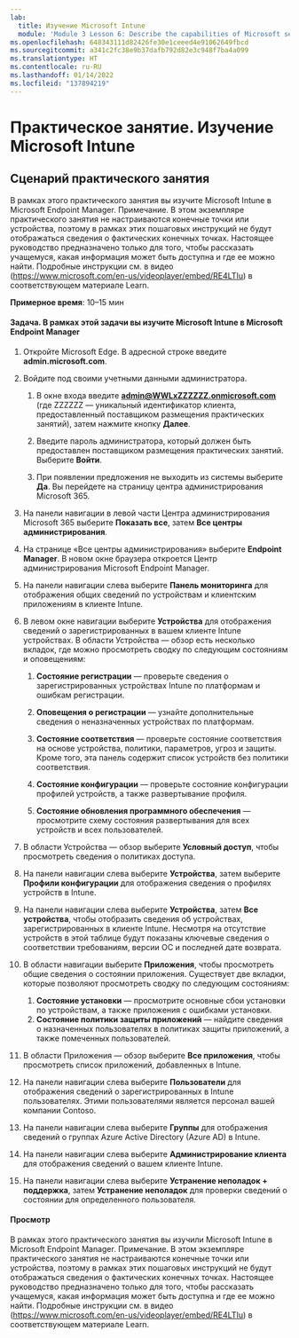 ```yaml
---
lab:
  title: Изучение Microsoft Intune
  module: 'Module 3 Lesson 6: Describe the capabilities of Microsoft security solutions: Describe endpoint security with Microsoft Intune'
ms.openlocfilehash: 648343111d82426fe30e1ceeed4e91062649fbcd
ms.sourcegitcommit: a341c2fc38e9b37dafb792d82e3c948f7ba4a099
ms.translationtype: HT
ms.contentlocale: ru-RU
ms.lasthandoff: 01/14/2022
ms.locfileid: "137894219"
---
```

# <a name="lab-explore-microsoft-intune"></a>Практическое занятие. Изучение Microsoft Intune

## <a name="lab-scenario"></a>Сценарий практического занятия

В рамках этого практического занятия вы изучите Microsoft Intune в Microsoft Endpoint Manager. Примечание. В этом экземпляре практического занятия не настраиваются конечные точки или устройства, поэтому в рамках этих пошаговых инструкций не будут отображаться сведения о фактических конечных точках. Настоящее руководство предназначено только для того, чтобы рассказать учащемуся, какая информация может быть доступна и где ее можно найти.  Подробные инструкции см. в видео (<https://www.microsoft.com/en-us/videoplayer/embed/RE4LTIu>) в соответствующем материале Learn.

**Примерное время**: 10–15 мин

#### <a name="task-in-this-task-you-will-explore-microsoft-intune-in-microsoft-endpoint-manager"></a>Задача. В рамках этой задачи вы изучите Microsoft Intune в Microsoft Endpoint Manager

1. Откройте Microsoft Edge. В адресной строке введите **admin.microsoft.com**.

1. Войдите под своими учетными данными администратора.
    1. В окне входа введите **admin@WWLxZZZZZZ.onmicrosoft.com** (где ZZZZZZ — уникальный идентификатор клиента, предоставленный поставщиком размещения практических занятий), затем нажмите кнопку **Далее**.
    
    1. Введите пароль администратора, который должен быть предоставлен поставщиком размещения практических занятий. Выберите **Войти**.
    1. При появлении предложения не выходить из системы выберите **Да**. Вы перейдете на страницу центра администрирования Microsoft 365.

1. На панели навигации в левой части Центра администрирования Microsoft 365 выберите **Показать все**, затем **Все центры администрирования**.

1. На странице «Все центры администрирования» выберите **Endpoint Manager**.  В новом окне браузера откроется Центр администрирования Microsoft Endpoint Manager.

1. На панели навигации слева выберите **Панель мониторинга** для отображения общих сведений по устройствам и клиентским приложениям в клиенте Intune.

1. В левом окне навигации выберите **Устройства** для отображения сведений о зарегистрированных в вашем клиенте Intune устройствах. В области Устройства — обзор есть несколько вкладок, где можно просмотреть сводку по следующим состояниям и оповещениям:
    1. **Состояние регистрации** — проверьте сведения о зарегистрированных устройствах Intune по платформам и ошибкам регистрации.
    
    1. **Оповещения о регистрации** — узнайте дополнительные сведения о неназначенных устройствах по платформам.
    1. **Состояние соответствия** — проверьте состояние соответствия на основе устройства, политики, параметров, угроз и защиты. Кроме того, эта панель содержит список устройств без политики соответствия.
    1. **Состояние конфигурации** — проверьте состояние конфигурации профилей устройств, а также развертывание профиля.
    1. **Состояние обновления программного обеспечения** — просмотрите схему состояния развертывания для всех устройств и всех пользователей.

1. В области Устройства — обзор выберите **Условный доступ**, чтобы просмотреть сведения о политиках доступа.

1. На панели навигации слева выберите **Устройства**, затем выберите **Профили конфигурации** для отображения сведения о профилях устройств в Intune.

1. На панели навигации слева выберите **Устройства**, затем **Все устройства**, чтобы отобразить сведения об устройствах, зарегистрированных в клиенте Intune.  Несмотря на отсутствие устройств в этой таблице будут показаны ключевые сведения о соответствии требованиям, версии ОС и последней дате возврата.

1. В области навигации выберите **Приложения**, чтобы просмотреть общие сведения о состоянии приложения. Существует две вкладки, которые позволяют просмотреть сводку по следующим состояниям:
    1. **Состояние установки** — просмотрите основные сбои установки по устройствам, а также приложения с ошибками установки.
    1. **Состояние политики защиты приложений** — найдите сведения о назначенных пользователях в политиках защиты приложений, а также помеченных пользователей.

1. В области Приложения — обзор выберите **Все приложения**, чтобы просмотреть список приложений, добавленных в Intune.

1. На панели навигации слева выберите **Пользователи** для отображения сведений о зарегистрированных в Intune пользователях. Этими пользователями является персонал вашей компании Contoso.

1. На панели навигации слева выберите **Группы** для отображения сведений о группах Azure Active Directory (Azure AD) в Intune.

1. На панели навигации слева выберите **Администрирование клиента** для отображения сведений о вашем клиенте Intune.

1. На панели навигации слева выберите **Устранение неполадок + поддержка**, затем **Устранение неполадок** для проверки сведений о состоянии для определенного пользователя.

#### <a name="review"></a>Просмотр

В рамках этого практического занятия вы изучили Microsoft Intune в Microsoft Endpoint Manager. Примечание. В этом экземпляре практического занятия не настраиваются конечные точки или устройства, поэтому в рамках этих пошаговых инструкций не будут отображаться сведения о фактических конечных точках. Настоящее руководство предназначено только для того, чтобы рассказать учащемуся, какая информация может быть доступна и где ее можно найти.  Подробные инструкции см. в видео (<https://www.microsoft.com/en-us/videoplayer/embed/RE4LTIu>) в соответствующем материале Learn.